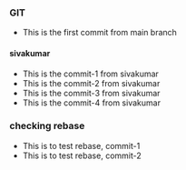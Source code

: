 ### GIT
* This is the first commit from main branch

#### sivakumar
* This is the commit-1 from sivakumar
* This is the commit-2 from sivakumar
* This is the commit-3 from sivakumar
* This is the commit-4 from sivakumar

### checking rebase
* This is to test rebase, commit-1
* This is to test rebase, commit-2